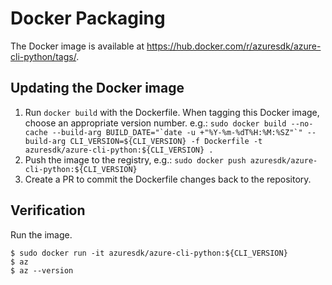 Docker Packaging
================

The Docker image is available at https://hub.docker.com/r/azuresdk/azure-cli-python/tags/.

Updating the Docker image
-------------------------
1. Run `docker build` with the Dockerfile.
    When tagging this Docker image, choose an appropriate version number.
      e.g.: ``sudo docker build --no-cache --build-arg BUILD_DATE="`date -u +"%Y-%m-%dT%H:%M:%SZ"`" --build-arg CLI_VERSION=${CLI_VERSION} -f Dockerfile -t azuresdk/azure-cli-python:${CLI_VERSION} .``
2. Push the image to the registry,
      e.g.: `sudo docker push azuresdk/azure-cli-python:${CLI_VERSION}`
3. Create a PR to commit the Dockerfile changes back to the repository.


Verification
------------

Run the image.

```
$ sudo docker run -it azuresdk/azure-cli-python:${CLI_VERSION}
$ az
$ az --version
```
